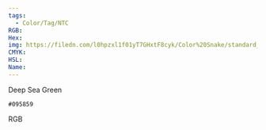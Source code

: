 ```yaml
---
tags:
  - Color/Tag/NTC
RGB:
Hex:
img: https://filedn.com/l0hpzxl1f01yT7GHxtF8cyk/Color%20Snake/standard_csv_to_svg/095859.svg
CMYK:
HSL:
Name:
---
```

Deep Sea Green
```palette
#095859
```
RGB
